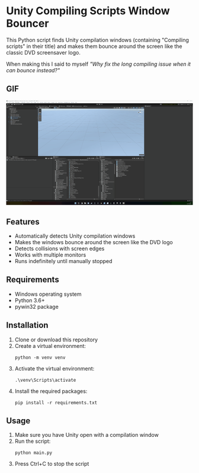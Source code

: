 # Unity Compiling Scripts Window Bouncer

This Python script finds Unity compilation windows (containing "Compiling scripts" in their title) and makes them bounce around the screen like the classic DVD screensaver logo. 

When making this I said to myself *"Why fix the long compiling issue when it can bounce instead?"*

## GIF

![Unity Window Bouncer in action](assets/images/bouncer.gif)

## Features

- Automatically detects Unity compilation windows
- Makes the windows bounce around the screen like the DVD logo
- Detects collisions with screen edges
- Works with multiple monitors
- Runs indefinitely until manually stopped

## Requirements

- Windows operating system
- Python 3.6+
- pywin32 package

## Installation

1. Clone or download this repository
2. Create a virtual environment:
   ```
   python -m venv venv
   ```
3. Activate the virtual environment:
   ```
   .\venv\Scripts\activate
   ```
4. Install the required packages:
   ```
   pip install -r requirements.txt
   ```

## Usage

1. Make sure you have Unity open with a compilation window
2. Run the script:
   ```
   python main.py
   ```
3. Press Ctrl+C to stop the script